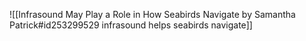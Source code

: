 ![[Infrasound May Play a Role in How Seabirds Navigate by Samantha Patrick#id253299529 infrasound helps seabirds navigate]]


